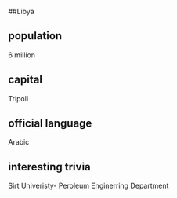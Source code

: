 ##Libya
## population
6 million

## capital
Tripoli
 
## official language
Arabic 

## interesting trivia
Sirt Univeristy- Peroleum Enginerring Department 


